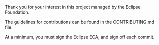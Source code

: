 
Thank you for your interest in this project managed by the Eclipse Foundation.

The guidelines for contributions can be found in the CONTRIBUTING.md file.

At a minimum, you must sign the Eclipse ECA, and sign off each commit.  



